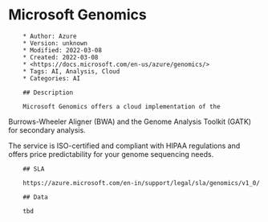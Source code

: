 # Microsoft Genomics

        * Author: Azure
        * Version: unknown
        * Modified: 2022-03-08
        * Created: 2022-03-08
        * <https://docs.microsoft.com/en-us/azure/genomics/>
        * Tags: AI, Analysis, Cloud
        * Categories: AI

        ## Description

        Microsoft Genomics offers a cloud implementation of the
Burrows-Wheeler Aligner (BWA) and the Genome Analysis Toolkit (GATK)
for secondary analysis.

The service is ISO-certified and compliant with HIPAA regulations
and offers price predictability for your genome sequencing needs.


        ## SLA

        https://azure.microsoft.com/en-in/support/legal/sla/genomics/v1_0/

        ## Data

        tbd
